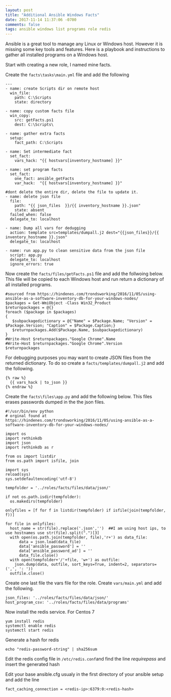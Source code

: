 ```yaml
---
layout: post
title: "Additional Ansible Windows Facts"
date: 2017-11-14 11:37:06 -0700
comments: false
tags: ansible windows list programs role redis
---
```

Ansible is a great tool to manage any Linux or Windows host. However it is missing some key tools and features. Here is a playbook and instructions to gather all installed programs on a Windows host.

Start with creating a new role, I named mine facts.

Create the ```facts\tasks\main.yml``` file and add the following

```
---
- name: create Scripts dir on remote host
  win_file:
    path: C:\Scripts
    state: directory

- name: copy custom facts file
  win_copy:
    src: getFacts.ps1
    dest: C:\Scripts\

- name: gather extra facts
  setup:
    fact_path: C:\Scripts

- name: Set intermediate fact
  set_fact:
    vars_hack: "{{ hostvars[inventory_hostname] }}"

- name: set program facts
  set_fact:
    one_fact: ansible_getFacts
    var_hack:  "{{ hostvars[inventory_hostname] }}"

#dont delete the entire dir, delete the file to update it.
- name: delete json file
  file:
    path: "{{ json_files  }}/{{ inventory_hostname }}.json"
    state: absent
  failed_when: false
  delegate_to: localhost

- name: Dump all vars for dedugging
  action: template src=templates/dumpall.j2 dest="{{json_files}}/{{ inventory_hostname }}.json"
  delegate_to: localhost

- name: run app.py to clean sensitive data from the json file
  script: app.py
  delegate_to: localhost
  ignore_errors: true
```

Now create the ```facts/files/getFacts.ps1``` file and add the follwoing below. This file will be copied to each Windows host and run return a dictionary of all installed programs.
```
#sourced from https://hindenes.com/trondsworking/2016/11/05/using-ansible-as-a-software-inventory-db-for-your-windows-nodes/
$packages = Get-WmiObject -Class Win32_Product
$returnpackages = @{}
foreach ($package in $packages)
{
   $subpackagedictionary = @{"Name" = $Package.Name; "Version" = $Package.Version; "Caption" = $Package.Caption;}
   $returnpackages.Add($Package.Name, $subpackagedictionary)
}
#Write-Host $returnpackages."Google Chrome".Name
#Write-Host $returnpackages."Google Chrome".Version
$returnpackages
```

For debugging purposes you may want to create JSON files from the returned dictionary. To do so create a ```facts/templates/dumpall.j2``` and add the following.
```
{% raw %}
  {{ vars_hack | to_json }}
{% endraw %}
```

Create the ```facts\files\app.py``` and add the following below. This files erases passwords dumped in the the json files.
```
#!/usr/bin/env python
# orginal found at https://hindenes.com/trondsworking/2016/11/05/using-ansible-as-a-software-inventory-db-for-your-windows-nodes/

import os
import rethinkdb
import json
import rethinkdb as r

from os import listdir
from os.path import isfile, join

import sys
reload(sys)
sys.setdefaultencoding('utf-8')

tempfolder = '../roles/facts/files/data/json/'

if not os.path.isdir(tempfolder):
  os.makedirs(tempfolder)

onlyfiles = [f for f in listdir(tempfolder) if isfile(join(tempfolder, f))]

for file in onlyfiles:
  host_name = str(file).replace('.json','')  ##I am using host ips, to use hostnames use str(file).split(".")[3]
  with open(os.path.join(tempfolder, file),'r+') as data_file:
      data = json.load(data_file)
      data['ansible_password'] = ''
      data['ansible_password_ad'] = ''
      data_file.close()
  with open(tempfolder+'/'+file, 'w+') as outfile:
    json.dump(data, outfile, sort_keys=True, indent=2, separators=(',', ': '))
  outfile.close()
```

Create one last file the vars file for the role. Create ```vars/main.yml``` and add the following.

```
json_files: '../roles/facts/files/data/json/'
host_program_csv: '../roles/facts/files/data/programs'
```

Now install the redis service.
For Centos 7
```
yum install redis
systemctl enable redis
systemctl start redis
```

Generate a hash for redis
``` 
echo "redis-password-string" | sha256sum 
```

Edit the redis config file in ```/etc/redis.conf```and find the line *requirepass* and insert the generated hash

Edit your base ansible.cfg usualy in the first directory of your ansible setup and add the line

```
fact_caching_connection = <redis-ip>:6379:0:<redis-hash>
```
